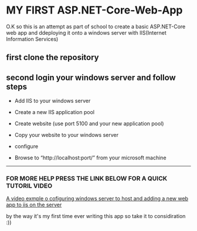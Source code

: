 # MY FIRST ASP.NET-Core-Web-App

O.K so this is an attempt as part of school
to create a basic ASP.NET-Core
web app and ddeploying it onto a windows server
with IIS(Internet Information Services)

## first clone the repository

## second login your windows server and follow steps

- Add IIS to your windows server
- Create a new IIS application pool
- Create website (use port 5100 and your new application pool)
- Copy your website to your windows server
- configure

- Browse to “http://localhost:port/” from your microsoft machine

---

### FOR MORE HELP PRESS THE LINK BELOW FOR A QUICK TUTORIL VIDEO

[A video exmple o cofiguring windows server to host and adding a new web app to iis on the server](https://www.youtube.com/watch?v=eeBm2H1Yuok&t=122s)

by the way it's my first time ever writing this app so take it to considiration :))
